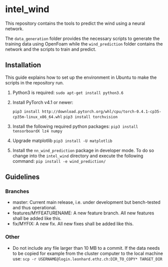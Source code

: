 # intel_wind

This repository contains the tools to predict the wind using a neural network.

The `data_generation` folder provides the necessary scripts to generate the training data using OpenFoam while the `wind_prediction` folder contains the network and the scripts to train and predict.

## Installation
This guide explains how to set up the environment in Ubuntu to make the scripts in the repository run.

1. Python3 is required:
   `sudo apt-get install python3.6`
2. Install PyTorch v4.1 or newer:

   `pip3 install http://download.pytorch.org/whl/cpu/torch-0.4.1-cp35-cp35m-linux_x86_64.whl`
   `pip3 install torchvision`

3. Install the following required python packages:
   `pip3 install tensorboardX lz4 numpy`

4. Upgrade matplotlib
   `pip3 install -U matplotlib`

5. Install the `nn_wind_prediction` package in developer mode. To do so change into the `intel_wind` directory and execute the following command:
    `pip install -e wind_prediction/`

## Guidelines
### Branches
- master: Current main release, i.e. under development but bench-tested and thus operational.
- features/MYFEATURENAME: A new feature branch. All new features shall be added like this.
- fix/MYFIX: A new fix. All new fixes shall be added like this.

### Other
- Do not include any file larger than 10 MB to a commit. If the data needs to be copied for example from the cluster computer to the local machine use:
    `scp -r USERNAME@login.leonhard.ethz.ch:DIR_TO_COPY* TARGET_DIR`